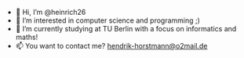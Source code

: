 - 👋 Hi, I’m @heinrich26
- 👀 I’m interested in computer science and programming ;)
- 🌱 I’m currently studying at TU Berlin with a focus on informatics and maths!
- 📫 You want to contact me? hendrik-horstmann@o2mail.de

<!---
heinrich26/heinrich26 is a ✨ special ✨ repository because its `README.md` (this file) appears on your GitHub profile.
You can click the Preview link to take a look at your changes.
--->
